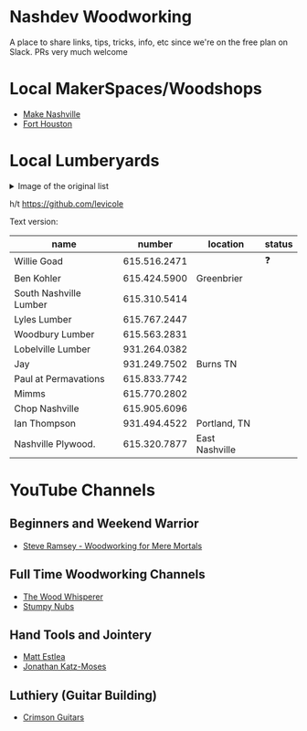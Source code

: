 # Nashdev Woodworking

A place to share links, tips, tricks, info, etc since we're on the free plan on
Slack. PRs very much welcome

# Local MakerSpaces/Woodshops

* [Make Nashville](http://makenashville.org)
* [Fort Houston](http://forthouston.com)

# Local Lumberyards

<details>
 <summary>Image of the original list</summary>
 <a target="_blank" rel="noopener noreferrer" href="https://user-images.githubusercontent.com/2006658/65913239-27455c00-e395-11e9-8ed4-5b6dc88dad50.png"><img src="https://user-images.githubusercontent.com/2006658/65913239-27455c00-e395-11e9-8ed4-5b6dc88dad50.png" alt="local lumber yards" style="max-width:100%;"></a>
</details>

h/t https://github.com/levicole

Text version:

| name                   | number       | location       | status     |
| ---                    | ---          | ---            | ---        |
| Willie Goad            | 615.516.2471 |                | :question: |
| Ben Kohler             | 615.424.5900 | Greenbrier     |            |
| South Nashville Lumber | 615.310.5414 |                |            |
| Lyles Lumber           | 615.767.2447 |                |            |
| Woodbury Lumber        | 615.563.2831 |                |            |
| Lobelville Lumber      | 931.264.0382 |                |            |
| Jay                    | 931.249.7502 | Burns TN       |            |
| Paul at Permavations   | 615.833.7742 |                |            |
| Mimms                  | 615.770.2802 |                |            |
| Chop Nashville         | 615.905.6096 |                |            |
| Ian Thompson           | 931.494.4522 | Portland, TN   |            |
| Nashville Plywood.     | 615.320.7877 | East Nashville |          |

# YouTube Channels

## Beginners and Weekend Warrior

* [Steve Ramsey - Woodworking for Mere Mortals](https://www.youtube.com/user/stevinmarin)

## Full Time Woodworking Channels

* [The Wood Whisperer](https://www.youtube.com/user/TheWoodWhisperer)
* [Stumpy Nubs](https://www.youtube.com/user/StumpyNubsWorkshop)

## Hand Tools and Jointery

* [Matt Estlea](https://www.youtube.com/channel/UCxWzA3ZlYEOLr1JkKH0ZMyg)
* [Jonathan Katz-Moses](https://www.youtube.com/channel/UCXBNF-A7QlYT3tT-B9N4ElA)

## Luthiery (Guitar Building)

* [Crimson Guitars](https://www.youtube.com/user/CrimsonCustomGuitars)
